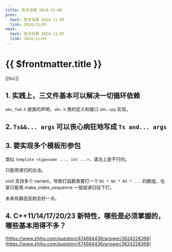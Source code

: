 ```yaml
---
title: 败犬日报 2024-11-06
prev:
  text: 败犬日报 2024-11-05
  link: 2024/11/05
next:
  text: 败犬日报 2024-11-07
  link: 2024/11/07
---
```


# {{ $frontmatter.title }}

[[toc]]

## 1. 实践上，三文件基本可以解决一切循环依赖

`abc_fwd.h` 放类的声明，`abc.h` 类的定义和接口 `abc.cpp` 实现。

## 2. `Ts&&... args` 可以丧心病狂地写成 `Ts and... args`

## 3. 要实现多个模板形参包

类似 `template <typename ..., int ...>`，语法上是不行的。

只能用递归的办法。

visit 支持多个 variant，导致打函数表要打一个 `N1 * N2 * N3 * ...` 的数组，也是只能用 make_index_sequence 一层层递归往下打。

未来有静态反射会好一点。

## 4. C++11/14/17/20/23 新特性，哪些是必须掌握的，哪些基本用得不多？

[https://www.zhihu.com/question/474664436/answer/3624228368](https://www.zhihu.com/question/474664436/answer/3624228368)
